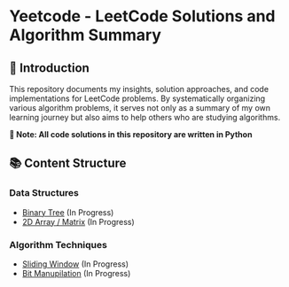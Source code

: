 # Yeetcode - LeetCode Solutions and Algorithm Summary
## 👋 Introduction
This repository documents my insights, solution approaches, and code implementations for LeetCode problems. By systematically organizing various algorithm problems, it serves not only as a summary of my own learning journey but also aims to help others who are studying algorithms.

**📌 Note: All code solutions in this repository are written in Python**

## 📚 Content Structure

### Data Structures
- [Binary Tree](./DataStructures/BinaryTree/README.md) (In Progress)
- [2D Array / Matrix](./DataStructures/2DArray/README.md) (In Progress)

### Algorithm Techniques
- [Sliding Window](./Algorithm/SlidingWindow/README.md) (In Progress)
- [Bit Manupilation](./Algorithm/BitManipulation/README.md) (In Progress)
